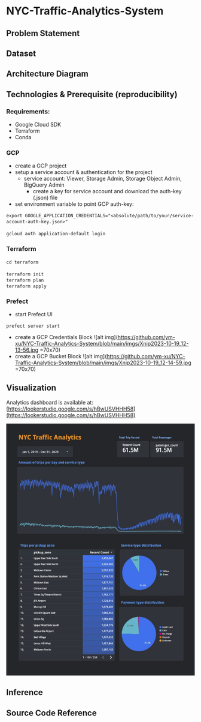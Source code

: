 # NYC-Traffic-Analytics-System

## Problem Statement

## Dataset

## Architecture Diagram

## Technologies & Prerequisite (reproducibility)

### Requirements:
- Google Cloud SDK
- Terraform
- Conda

### GCP
- create a GCP project
- setup a service account & authentication for the project
    -   service account: Viewer, Storage Admin, Storage Object Admin, BigQuery Admin
        -   create a key for service account and download the auth-key (.json) file
- set environment variable to point GCP auth-key:

```
export GOOGLE_APPLICATION_CREDENTIALS="<absolute/path/to/your/service-account-auth-key.json>"

gcloud auth application-default login
```

### Terraform
```
cd terraform

terraform init
terraform plan
terraform apply
```

### Prefect
- start Prefect UI
```
prefect server start
```
- create a  GCP Credentials Block
![alt img](https://github.com/ym-xu/NYC-Traffic-Analytics-System/blob/main/imgs/Xnip2023-10-19_12-13-56.jpg =70x70)
- create a GCP Bucket Block
![alt img](https://github.com/ym-xu/NYC-Traffic-Analytics-System/blob/main/imgs/Xnip2023-10-19_12-14-59.jpg =70x70)


## Visualization

Analytics dashboard is available at: [https://lookerstudio.google.com/s/hBwUSVHHH58](https://lookerstudio.google.com/s/hBwUSVHHH58) 

![alt img](https://github.com/ym-xu/NYC-Traffic-Analytics-System/blob/main/imgs/Report.jpg)

## Inference

## Source Code Reference